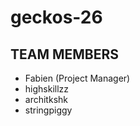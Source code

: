 # geckos-26
## TEAM MEMBERS
  * Fabien (Project Manager)
  * highskillzz
  * architkshk
  * stringpiggy




